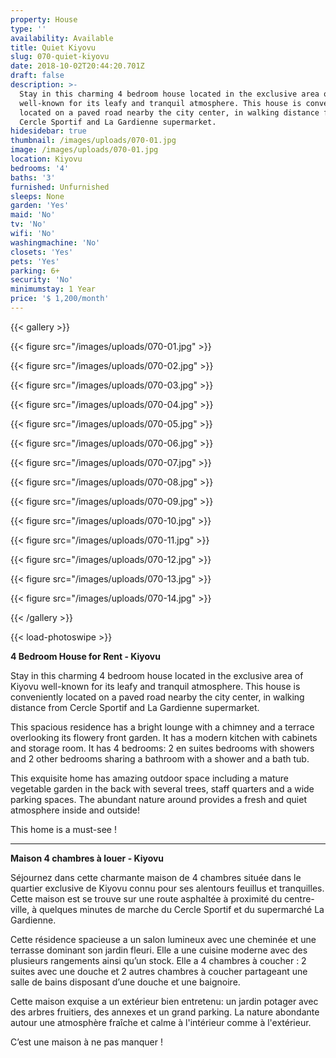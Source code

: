 ```yaml
---
property: House
type: ''
availability: Available
title: Quiet Kiyovu
slug: 070-quiet-kiyovu
date: 2018-10-02T20:44:20.701Z
draft: false
description: >-
  Stay in this charming 4 bedroom house located in the exclusive area of Kiyovu
  well-known for its leafy and tranquil atmosphere. This house is conveniently
  located on a paved road nearby the city center, in walking distance from
  Cercle Sportif and La Gardienne supermarket. 
hidesidebar: true
thumbnail: /images/uploads/070-01.jpg
image: /images/uploads/070-01.jpg
location: Kiyovu
bedrooms: '4'
baths: '3'
furnished: Unfurnished
sleeps: None
garden: 'Yes'
maid: 'No'
tv: 'No'
wifi: 'No'
washingmachine: 'No'
closets: 'Yes'
pets: 'Yes'
parking: 6+
security: 'No'
minimumstay: 1 Year
price: '$ 1,200/month'
---
```

{{< gallery >}}

{{< figure src="/images/uploads/070-01.jpg" >}}

{{< figure src="/images/uploads/070-02.jpg" >}}

{{< figure src="/images/uploads/070-03.jpg" >}}

{{< figure src="/images/uploads/070-04.jpg" >}}

{{< figure src="/images/uploads/070-05.jpg" >}}

{{< figure src="/images/uploads/070-06.jpg" >}}

{{< figure src="/images/uploads/070-07.jpg" >}}

{{< figure src="/images/uploads/070-08.jpg" >}}

{{< figure src="/images/uploads/070-09.jpg" >}}

{{< figure src="/images/uploads/070-10.jpg" >}}

{{< figure src="/images/uploads/070-11.jpg" >}}

{{< figure src="/images/uploads/070-12.jpg" >}}

{{< figure src="/images/uploads/070-13.jpg" >}}

{{< figure src="/images/uploads/070-14.jpg" >}}

{{< /gallery >}}

{{< load-photoswipe >}}

**4 Bedroom House for Rent - Kiyovu**

Stay in this charming 4 bedroom house located in the exclusive area of Kiyovu well-known for its leafy and tranquil atmosphere. This house is conveniently located on a paved road nearby the city center, in walking distance from Cercle Sportif and La Gardienne supermarket. 

This spacious residence has a bright lounge with a chimney and a terrace overlooking its flowery front garden. It has a modern kitchen with cabinets and storage room. It has 4 bedrooms: 2 en suites bedrooms with showers and 2 other bedrooms sharing a bathroom with a shower and a bath tub.

This exquisite home has amazing outdoor space including a mature vegetable garden in the back with several trees, staff quarters and a wide parking spaces. The abundant nature around provides a fresh and quiet atmosphere inside and outside!

This home is a must-see !

- - -

**Maison 4 chambres à louer - Kiyovu**

Séjournez dans cette charmante maison de 4 chambres située dans le quartier exclusive de Kiyovu connu pour ses alentours feuillus et tranquilles. Cette maison est se trouve sur une route asphaltée à proximité du centre-ville, à quelques minutes de marche du Cercle Sportif et du supermarché La Gardienne. 

Cette résidence spacieuse a un salon lumineux avec une cheminée et une terrasse dominant son jardin fleuri. Elle a une cuisine moderne avec des plusieurs rangements ainsi qu’un stock. Elle a 4 chambres à coucher : 2 suites avec une douche et 2 autres chambres à coucher partageant une salle de bains disposant d’une douche et une baignoire.

Cette maison exquise a un extérieur bien entretenu: un jardin potager avec des arbres fruitiers, des annexes et un grand parking. La nature abondante autour une atmosphère fraîche et calme à l'intérieur comme à l'extérieur.

C’est une maison à ne pas manquer !
